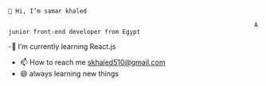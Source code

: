                                                                                👋 Hi, I’m samar khaled
 
                                                                         A junior front-end developer from Egypt
 
 -🌱 I’m currently learning React.js
 - 📫 How to reach me
   skhaled510@gmail.com
 - 😄 always learning new things
  
